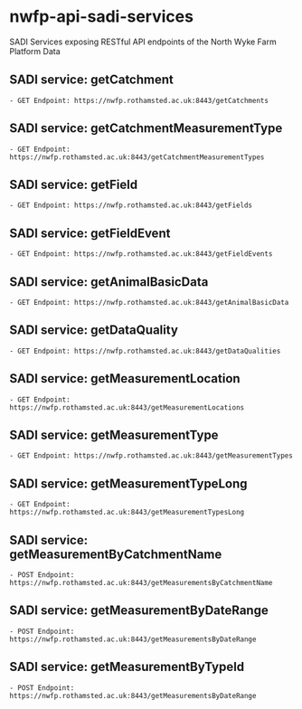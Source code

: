 # nwfp-api-sadi-services
SADI Services exposing RESTful API endpoints of the North Wyke Farm Platform Data 


## SADI service: getCatchment
    - GET Endpoint: https://nwfp.rothamsted.ac.uk:8443/getCatchments
## SADI service: getCatchmentMeasurementType
    - GET Endpoint: https://nwfp.rothamsted.ac.uk:8443/getCatchmentMeasurementTypes
## SADI service: getField
    - GET Endpoint: https://nwfp.rothamsted.ac.uk:8443/getFields
## SADI service: getFieldEvent
    - GET Endpoint: https://nwfp.rothamsted.ac.uk:8443/getFieldEvents
## SADI service: getAnimalBasicData
    - GET Endpoint: https://nwfp.rothamsted.ac.uk:8443/getAnimalBasicData
## SADI service: getDataQuality
    - GET Endpoint: https://nwfp.rothamsted.ac.uk:8443/getDataQualities
## SADI service: getMeasurementLocation
    - GET Endpoint: https://nwfp.rothamsted.ac.uk:8443/getMeasurementLocations
## SADI service: getMeasurementType
    - GET Endpoint: https://nwfp.rothamsted.ac.uk:8443/getMeasurementTypes
## SADI service: getMeasurementTypeLong
    - GET Endpoint: https://nwfp.rothamsted.ac.uk:8443/getMeasurementTypesLong
## SADI service: getMeasurementByCatchmentName
    - POST Endpoint: https://nwfp.rothamsted.ac.uk:8443/getMeasurementsByCatchmentName
## SADI service: getMeasurementByDateRange
    - POST Endpoint: https://nwfp.rothamsted.ac.uk:8443/getMeasurementsByDateRange
## SADI service: getMeasurementByTypeId
    - POST Endpoint: https://nwfp.rothamsted.ac.uk:8443/getMeasurementsByDateRange
